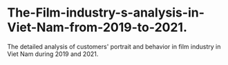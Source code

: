 # The-Film-industry-s-analysis-in-Viet-Nam-from-2019-to-2021.
The detailed analysis of customers'  portrait and  behavior in film industry in Viet Nam during 2019 and 2021.  
